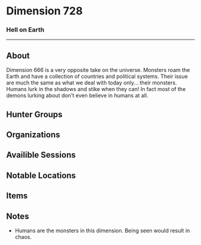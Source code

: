 # Dimension 728
### Hell on Earth
---
## About
Dimension 666 is a very opposite take on the universe. Monsters roam the Earth and have a collection of countries and political systems. Their issue are much the same as what we deal with today only... their monsters. Humans lurk in the shadows and stike when they can! In fact most of the demons lurking about don't even believe in humans at all. 

## Hunter Groups

## Organizations

## Availible Sessions

## Notable Locations

## Items

## Notes
- Humans are the monsters in this dimension. Being seen would result in chaos.